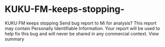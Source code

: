 # KUKU-FM-keeps-stopping-
KUKU FM keeps stopping  Send bug report to Mi for analysis? This report may contain Personally Identifiable Information. Your report will be used to help fix this bug and will never be shared in any commercial context.  View summary
